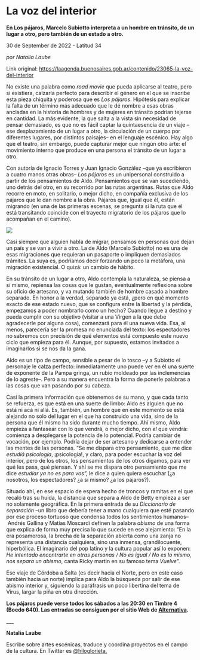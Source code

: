 # La voz del interior

**En Los pájaros, Marcelo Subiotto interpreta a un hombre en tránsito, de un lugar a otro, pero también de un estado a otro.**

30 de September de 2022 - Latitud 34

_por Natalia Laube_

Link original: https://laagenda.buenosaires.gob.ar/contenido/23065-la-voz-del-interior



No existe una palabra como *road movie* que pueda aplicarse al teatro, pero si existiera, calzaría perfecto para describir el género en el que se inscribe esta pieza chiquita y poderosa que es *Los pájaros*. Hipótesis para explicar la falta de un término más adecuado que le dé nombre a esas obras ancladas en la historia de hombres y de mujeres en tránsito podrían tejerse en cantidad. La más evidente, la que salta a la vista sin necesidad de pensar demasiado, es que no es fácil captar la quintaesencia de un viaje –ese desplazamiento de un lugar a otro, la circulación de un cuerpo por diferentes lugares, por distintos paisajes– en el lenguaje escénico. Hay algo que el teatro, sin embargo, puede capturar mejor que ningún otro arte: el movimiento interno que produce en una persona el tránsito de un lugar a otro.




Con autoría de Ignacio Torres y Juan Ignacio González –que ya escribieron a cuatro manos otras obras– *Los pájaros* es un unipersonal construido a partir de los pensamientos de Aldo. Pensamientos que se van sucediendo, uno detrás del otro, en su recorrido por las rutas argentinas. Rutas que Aldo recorre en moto, en solitario, o mejor dicho, en compañía exclusiva de los pájaros que le dan nombre a la obra. Pájaros que, igual que él, están migrando (en una de las primeras escenas, se pregunta si la ruta que él está transitando coincide con el trayecto migratorio de los pájaros que lo acompañan en el camino).




![](https://cdn.feater.me/files/images/540021/9733d3b8-8985-482e-b8b8-5de8baa1eb68.jpg)




Casi siempre que alguien habla de migrar, pensamos en personas que dejan un país y se van a vivir a otro. La de Aldo (Marcelo Subiotto) no es una de esas migraciones que requieran un pasaporte o impliquen demasiados trámites. La suya es, podríamos decir forzando un poco la metáfora, una migración existencial. O quizá: un cambio de hábito.




En su tránsito de un lugar a otro, Aldo contempla la naturaleza, se piensa a sí mismo, repiensa las cosas que le gustan, eventualmente reflexiona sobre su oficio de artesano, y va mutando también de hombre casado a hombre separado. En honor a la verdad, separado ya está, ¿pero en qué momento exacto de ese estado nuevo, que se configura entre la libertad y la pérdida, empezamos a poder nombrarlo como un hecho? Cuando llegue a destino y pueda cumplir con su objetivo (visitar a una Virgen a la que debe agradecerle por alguna cosa), comenzará para él una nueva vida. Esa, al menos, parecería ser la promesa no enunciada del texto: los espectadores no sabremos con precisión de qué elementos está compuesto este nuevo ciclo que empieza para él. Aunque, por supuesto, estamos invitados a imaginarlos si se nos da la gana.




Aldo es un tipo de campo, sensible a pesar de lo tosco –y a Subiotto el personaje le calza perfecto: inmediatamente uno puede ver en él una suerte de exponente de la Pampa gringa, un rubio moldeado por las inclemencias de lo agreste–. Pero a su manera encuentra la forma de ponerle palabras a las cosas que van pasando por su cabeza.




Casi la primera información que obtenemos de su mano, y que cada tanto se refuerza, es que está en una suerte de limbo: Aldo es alguien que no está ni acá ni allá. Es, también, un hombre que en este momento se está alejando no solo del lugar en el que ha construido una vida, sino de la persona que él mismo ha sido durante mucho tiempo. Ahí mismo, Aldo empieza a fantasear con lo que vendrá, o mejor dicho, con *el* que vendrá: comienza a desplegarse la potencia de lo potencial. Podría cambiar de vocación, por ejemplo. Podría dejar de ser artesano y dedicarse a entender las mentes de las personas. “Se me dispara otro pensamiento, que me dice *estudiá psicología*, ¡psicología!, y claro, para poder escuchar la voz del interior, pero de los otros, los pensamientos de los otros digamos, para ver qué les pasa, qué piensan. Y ahí se me dispara otro pensamiento que me dice *estudiar ya no es para vos”,* le dice a quien quiera escuchar (¿a nosotros, los espectadores? ¿a sí mismo? ¿a los pájaros?).




Situado ahí, en ese espacio de espera hecho de troncos y ramitas en el que recaló tras su huida, la distancia que separa a Aldo de Betty empieza a ser no solamente geográfica. En la primera entrada de su *Diccionario de separación* –un libro que debería tener a mano cualquiera que esté pasando por ese proceso tortuoso que condensa todos los sentimientos humanos– Andrés Gallina y Matías Moscardi definen la palabra *abismo* de una forma que explica de forma muy precisa lo que sucede en ese alejamiento: “En la era posamorosa, la brecha de la separación abierta como una zanja no representa una distancia cualquiera, sino una inmensa, grandilocuente, hiperbólica. El imaginario del pop latino y la cultura popular así lo exponen: *He intentado encontrarte en otras personas / No es igual / No es lo mismo, nos separa un abismo*, canta Ricky martin en su famoso tema *Vuelve*”.




Ese viaje de Córdoba a Salta (es decir hacia el Norte, pero en este caso también hacia *un* norte) implica para Aldo la búsqueda por salir de ese abismo interior y, siguiendo la paráfrasis un poco libertina del tema de Virus, largar la piña en otra dirección.




**Los pájaros puede verse todos los sábados a las 20:30 en Timbre 4 (Boedo 640). Las entradas se consiguen por el sitio Web de [Alternativa](htt</b>p://www.alternativateatral.com/obra67269-los-pajaros).**



**\_\_\_**




**Natalia Laube**




Escribe sobre artes escénicas, traduce y coordina proyectos en el campo de la cultura. En Twitter es [@hiloglorieta.](https://twitter.com/hiloglorieta)



